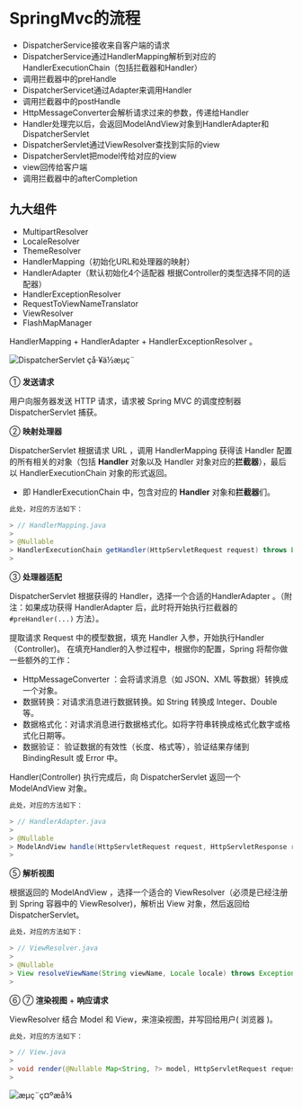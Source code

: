 # SpringMvc的流程

- DispatcherService接收来自客户端的请求
- DispatcherService通过HandlerMapping解析到对应的HandlerExecutionChain（包括拦截器和Handler）
- 调用拦截器中的preHandle
- DispatcherServicet通过Adapter来调用Handler
- 调用拦截器中的postHandle
- HttpMessageConverter会解析请求过来的参数，传递给Handler
- Handler处理完以后，会返回ModelAndView对象到HandlerAdapter和DispatcherServlet
- DispatcherServlet通过ViewResolver查找到实际的view
- DispatcherServlet把model传给对应的view
- view回传给客户端
- 调用拦截器中的afterCompletion

## 九大组件

- MultipartResolver
- LocaleResolver
- ThemeResolver
- HandlerMapping（初始化URL和处理器的映射）
- HandlerAdapter（默认初始化4个适配器 根据Controller的类型选择不同的适配器）
- HandlerExceptionResolver
- RequestToViewNameTranslator
- ViewResolver
- FlashMapManager

HandlerMapping + HandlerAdapter + HandlerExceptionResolver 。

![DispatcherServlet çå·¥ä½æµç¨](https://blog-pictures.oss-cn-shanghai.aliyuncs.com/15300766829012.jpg)

① **发送请求**

用户向服务器发送 HTTP 请求，请求被 Spring MVC 的调度控制器 DispatcherServlet 捕获。

② **映射处理器**

DispatcherServlet 根据请求 URL ，调用 HandlerMapping 获得该 Handler 配置的所有相关的对象（包括 **Handler** 对象以及 Handler 对象对应的**拦截器**），最后以 HandlerExecutionChain 对象的形式返回。

- 即 HandlerExecutionChain 中，包含对应的 **Handler** 对象和**拦截器**们。

~~~java
此处，对应的方法如下：

> // HandlerMapping.java
> 
> @Nullable
> HandlerExecutionChain getHandler(HttpServletRequest request) throws Exception;
>
~~~

③ **处理器适配**

DispatcherServlet 根据获得的 Handler，选择一个合适的HandlerAdapter 。（附注：如果成功获得 HandlerAdapter 后，此时将开始执行拦截器的 `#preHandler(...)` 方法）。

提取请求 Request 中的模型数据，填充 Handler 入参，开始执行Handler（Controller)。 在填充Handler的入参过程中，根据你的配置，Spring 将帮你做一些额外的工作：

- HttpMessageConverter ：会将请求消息（如 JSON、XML 等数据）转换成一个对象。
- 数据转换：对请求消息进行数据转换。如 String 转换成 Integer、Double 等。
- 数据格式化：对请求消息进行数据格式化。如将字符串转换成格式化数字或格式化日期等。
- 数据验证： 验证数据的有效性（长度、格式等），验证结果存储到 BindingResult 或 Error 中。

Handler(Controller) 执行完成后，向 DispatcherServlet 返回一个 ModelAndView 对象。

~~~java
此处，对应的方法如下：

> // HandlerAdapter.java
> 
> @Nullable
> ModelAndView handle(HttpServletRequest request, HttpServletResponse response, Object handler) throws Exception;
>
~~~

⑤ **解析视图**

根据返回的 ModelAndView ，选择一个适合的 ViewResolver（必须是已经注册到 Spring 容器中的 ViewResolver)，解析出 View 对象，然后返回给 DispatcherServlet。

~~~java
此处，对应的方法如下：

> // ViewResolver.java
> 
> @Nullable
> View resolveViewName(String viewName, Locale locale) throws Exception;
>
~~~



⑥ ⑦ **渲染视图** + **响应请求**

ViewResolver 结合 Model 和 View，来渲染视图，并写回给用户( 浏览器 )。

~~~java
此处，对应的方法如下：

> // View.java
> 
> void render(@Nullable Map<String, ?> model, HttpServletRequest request, HttpServletResponse response) throws Exception;
>
~~~

![æµç¨ç¤ºæå¾](http://static2.iocoder.cn/images/Spring/2022-02-21/01.png)